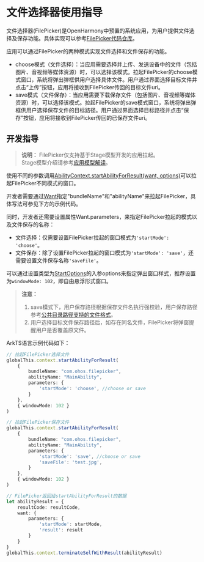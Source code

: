 # 文件选择器使用指导

文件选择器(FilePicker)是OpenHarmony中预置的系统应用，为用户提供文件选择及保存功能。具体实现可以参考[FilePicker代码仓库](https://gitee.com/openharmony/applications_filepicker)。

应用可以通过FilePicker的两种模式实现文件选择和文件保存的功能。
- choose模式（文件选择）：当应用需要选择并上传、发送设备中的文件（包括图片、音视频等媒体资源）时，可以选择该模式。拉起FilePicker的choose模式窗口，系统将弹出弹框供用户选择具体文件。用户通过界面选择目标文件并点击“上传”按钮，应用将接收到FilePicker传回的目标文件uri。
- save模式（文件保存）：当应用需要下载保存文件（包括图片、音视频等媒体资源）时，可以选择该模式。拉起FilePicker的save模式窗口，系统将弹出弹框供用户选择保存文件的目标路径。用户通过界面选择目标路径并点击“保存”按钮，应用将接收到FilePicker传回的已保存文件uri。

## 开发指导 

> **说明：**
> FilePicker仅支持基于Stage模型开发的应用拉起。<br/>
> Stage模型介绍请参考[应用模型解读](../application-models/application-model-description.md)。

使用不同的参数调用[AbilityContext.startAbilityForResult(want, options)](../reference/apis/js-apis-ability-context.md##abilitycontextstartabilityforresult-1)可以拉起FilePicker不同模式的窗口。

开发者需要通过[Want](../reference/apis/js-apis-application-want.md)指定"bundleName"和"abilityName"来拉起FilePicker，具体写法可参见下方的示例代码。

同时，开发者还需要设置属性Want.parameters，来指定FilePicker拉起的模式以及文件保存的名称：
- 文件选择：仅需要设置FilePicker拉起的窗口模式为`'startMode': 'choose'`。
- 文件保存：除了设置FilePicker拉起的窗口模式为`'startMode': 'save'`，还需要设置文件保存名称`'saveFile'`。

可以通过设置类型为[StartOptions](../reference/apis/js-apis-app-ability-startOptions.md)的入参options来指定弹出窗口样式，推荐设置为`windowMode: 102`，即自由悬浮形式窗口。

> **注意：**
> 1. save模式下，用户保存路径根据保存文件名执行强校验，用户保存路径参考[公共目录路径支持的文件格式](medialibrary-filepath-guidelines.md)。
> 2. 用户选择目标文件保存路径后，如存在同名文件，FilePicker将弹窗提醒用户是否覆盖原文件。

ArkTS语言示例代码如下：
```ts
// 拉起FilePicker选择文件
globalThis.context.startAbilityForResult(
    {
        bundleName: "com.ohos.filepicker",
        abilityName: "MainAbility",
        parameters: {
            'startMode': 'choose', //choose or save
        }
    },
    { windowMode: 102 }
)

// 拉起FilePicker保存文件
globalThis.context.startAbilityForResult(
    {
        bundleName: "com.ohos.filepicker",
        abilityName: "MainAbility",
        parameters: {
            'startMode': 'save', //choose or save
            'saveFile': 'test.jpg',
        }
    },
    { windowMode: 102 }
)

// FilePicker返回给startAbilityForResult的数据
let abilityResult = {
    resultCode: resultCode,
    want: {
        parameters: {
            'startMode': startMode,
            'result': result
        }
    }
}
globalThis.context.terminateSelfWithResult(abilityResult)
```

